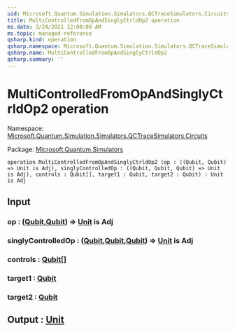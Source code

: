 ```yaml
---
uid: Microsoft.Quantum.Simulation.Simulators.QCTraceSimulators.Circuits.MultiControlledFromOpAndSinglyCtrldOp2
title: MultiControlledFromOpAndSinglyCtrldOp2 operation
ms.date: 3/24/2021 12:00:00 AM
ms.topic: managed-reference
qsharp.kind: operation
qsharp.namespace: Microsoft.Quantum.Simulation.Simulators.QCTraceSimulators.Circuits
qsharp.name: MultiControlledFromOpAndSinglyCtrldOp2
qsharp.summary: ''
---
```


# MultiControlledFromOpAndSinglyCtrldOp2 operation

Namespace: [Microsoft.Quantum.Simulation.Simulators.QCTraceSimulators.Circuits](xref:Microsoft.Quantum.Simulation.Simulators.QCTraceSimulators.Circuits)

Package: [Microsoft.Quantum.Simulators](https://nuget.org/packages/Microsoft.Quantum.Simulators)




```qsharp
operation MultiControlledFromOpAndSinglyCtrldOp2 (op : ((Qubit, Qubit) => Unit is Adj), singlyControlledOp : ((Qubit, Qubit, Qubit) => Unit is Adj), controls : Qubit[], target1 : Qubit, target2 : Qubit) : Unit is Adj
```


## Input

### op : ([Qubit](xref:microsoft.quantum.lang-ref.qubit),[Qubit](xref:microsoft.quantum.lang-ref.qubit)) => [Unit](xref:microsoft.quantum.lang-ref.unit)  is Adj




### singlyControlledOp : ([Qubit](xref:microsoft.quantum.lang-ref.qubit),[Qubit](xref:microsoft.quantum.lang-ref.qubit),[Qubit](xref:microsoft.quantum.lang-ref.qubit)) => [Unit](xref:microsoft.quantum.lang-ref.unit)  is Adj




### controls : [Qubit](xref:microsoft.quantum.lang-ref.qubit)[]




### target1 : [Qubit](xref:microsoft.quantum.lang-ref.qubit)




### target2 : [Qubit](xref:microsoft.quantum.lang-ref.qubit)





## Output : [Unit](xref:microsoft.quantum.lang-ref.unit)

